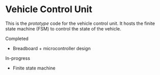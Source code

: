 # Vehicle Control Unit

This is the *prototype* code for the vehicle control unit. It hosts the finite state machine (FSM) to control the state of the vehicle.

Completed
- Breadboard + microcontroller design

In-progress
- Finite state machine
